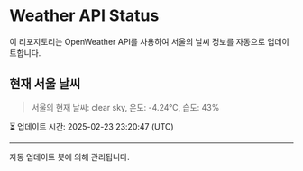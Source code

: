 
# Weather API Status

이 리포지토리는 OpenWeather API를 사용하여 서울의 날씨 정보를 자동으로 업데이트합니다.

## 현재 서울 날씨
> 서울의 현재 날씨: clear sky, 온도: -4.24°C, 습도: 43%

⏳ 업데이트 시간: 2025-02-23 23:20:47 (UTC)

---
자동 업데이트 봇에 의해 관리됩니다.
